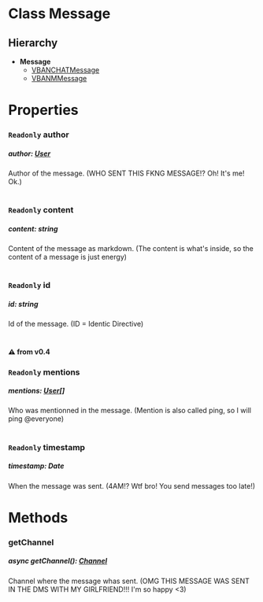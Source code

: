 # **Class Message**

## Hierarchy

-   **Message**
    -   [VBANCHATMessage](/docs/Classes/VBANCHATMessage.md)
    -   [VBANMMessage](/docs/Classes/VBANMMessage.md)

#

# Properties

### `Readonly` **author**

##### author: [User](/docs/Classes/User.md)

Author of the message. (WHO SENT THIS FKNG MESSAGE!? Oh! It's me! Ok.)

#

### `Readonly` **content**

##### content: string

Content of the message as markdown. (The content is what's inside, so the content of a message is just energy)

#

### `Readonly` **id**

##### id: string

Id of the message. (ID = Identic Directive)

#

#### :warning: from v0.4

### `Readonly` **mentions**

##### mentions: [User](/docs/Classes/User.md)[]

Who was mentionned in the message. (Mention is also called ping, so I will ping @everyone)

#

### `Readonly` **timestamp**

##### timestamp: Date

When the message was sent. (4AM!? Wtf bro! You send messages too late!)

#

# Methods

### **getChannel**

##### async getChannel(): [Channel](/docs/Classes/Channel.md)

Channel where the message whas sent. (OMG THIS MESSAGE WAS SENT IN THE DMS WITH MY GIRLFRIEND!!! I'm so happy <3)

#
